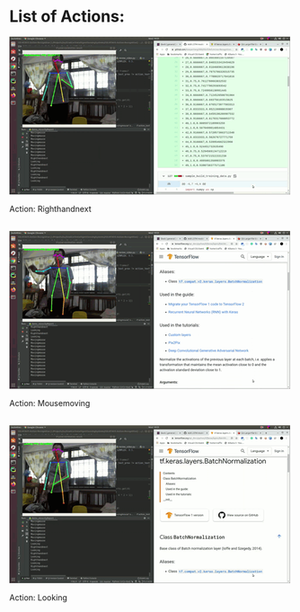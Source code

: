 # List of Actions:

![Righthandnext](images/MR-swipeRight.gif)

Action: Righthandnext
<br/><br/>


![MR-Mousemoving.gif](images/MR-Mousemoving.gif)

Action: Mousemoving
<br/><br/>


![MR-Looking.gif](images/MR-Looking.gif)

Action: Looking



